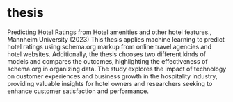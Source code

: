 # thesis
Predicting Hotel Ratings from Hotel amenities and other hotel features., Mannheim University (2023)
This thesis applies machine learning to predict hotel ratings using schema.org markup from online travel agencies and hotel websites. Additionally, the thesis chooses two different kinds of models and compares the outcomes, highlighting the effectiveness of schema.org in organizing data. The study explores the impact of technology on customer experiences and business growth in the hospitality industry, providing valuable insights for hotel owners and researchers seeking to enhance customer satisfaction and performance.
